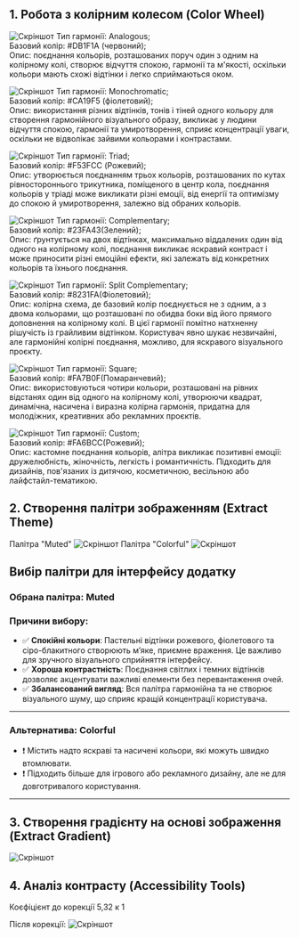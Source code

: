 ## 1. Робота з колірним колесом (Color Wheel)

![Скріншот](image/Снимок%20экрана%20(1568).png)
Тип гармонії: Analogous;  
Базовий колір: #DB1F1A (червоний);  
Опис: поєднання кольорів, розташованих поруч один з одним на колірному колі, створює відчуття спокою, гармонії та м'якості, оскільки кольори мають схожі відтінки і легко сприймаються оком.  

![Скріншот](image/Снимок%20экрана%20(1569).png)
Тип гармонії: Monochromatic;  
Базовий колір: #CA19F5 (фіолетовий);  
Опис: використання різних відтінків, тонів і тіней одного кольору для створення гармонійного візуального образу, викликає у людини відчуття спокою, гармонії та умиротворення, сприяє концентрації уваги, оскільки не відволікає зайвими кольорами і контрастами.  

![Скріншот](image/Снимок%20экрана%20(1570).png)
Тип гармонії: Triad;  
Базовий колір: #F53FCC (Рожевий);  
Опис: утворюється поєднанням трьох кольорів, розташованих по кутах рівностороннього трикутника, поміщеного в центр кола, поєднання кольорів у тріаді може викликати різні емоції, від енергії та оптимізму до спокою й умиротворення, залежно від обраних кольорів.  

![Скріншот](image/Снимок%20экрана%20(1571).png)
Тип гармонії: Complementary;  
Базовий колір: #23FA43(Зелений);  
Опис: ґрунтується на двох відтінках, максимально віддалених один від одного на колірному колі, поєднання викликає яскравий контраст і може приносити різні емоційні ефекти, які залежать від конкретних кольорів та їхнього поєднання.  

![Скріншот](image/Снимок%20экрана%20(1572).png)
Тип гармонії: Split Complementary;  
Базовий колір: #8231FA(Фіолетовий);  
Опис: колірна схема, де базовий колір поєднується не з одним, а з двома кольорами, що розташовані по обидва боки від його прямого доповнення на колірному колі. В цієї гармонії помітно натхненну рішучість із грайливим відтінком. Користувач явно шукає незвичайні, але гармонійні колірні поєднання, можливо, для яскравого візуального проєкту.  

![Скріншот](image/Снимок%20экрана%20(1573).png)
Тип гармонії: Square;  
Базовий колір: #FA7B0F(Помаранчевий);  
Опис: використовуються чотири кольори, розташовані на рівних відстанях один від одного на колірному колі, утворюючи квадрат, динамічна, насичена і виразна колірна гармонія, придатна для молодіжних, креативних або рекламних проєктів.  

![Скріншот](image/Снимок%20экрана%20(1574).png)
Тип гармонії: Custom;  
Базовий колір: #FA6BCC(Рожевий);  
Опис: кастомне поєднання кольорів, алітра викликає позитивні емоції: дружелюбність, жіночність, легкість і романтичність. Підходить для дизайнів, пов'язаних із дитячою, косметичною, весільною або лайфстайл-тематикою.  

## 2. Створення палітри зображенням (Extract Theme)

Палітра "Muted"
![Скріншот](image/Снимок%20экрана%20(1575).png)
Палітра "Colorful"
![Скріншот](image/Снимок%20экрана%20(1576).png)
## Вибір палітри для інтерфейсу додатку

### Обрана палітра: **Muted**


### Причини вибору:

- ✅ **Спокійні кольори**: Пастельні відтінки рожевого, фіолетового та сіро-блакитного створюють м’яке, приємне враження. Це важливо для зручного візуального сприйняття інтерфейсу.
- ✅ **Хороша контрастність**: Поєднання світлих і темних відтінків дозволяє акцентувати важливі елементи без перевантаження очей.
- ✅ **Збалансований вигляд**: Вся палітра гармонійна та не створює візуального шуму, що сприяє кращій концентрації користувача.

---

### Альтернатива: **Colorful**


- ❗ Містить надто яскраві та насичені кольори, які можуть швидко втомлювати.
- ❗ Підходить більше для ігрового або рекламного дизайну, але не для довготривалого користування.

---

## 3. Створення градієнту на основі зображення (Extract Gradient)

![Скріншот](image/Снимок%20экрана%20(1578).png)

## 4. Аналіз контрасту (Accessibility Tools)

Коєфіцієнт до корекції 5,32 к 1  

Після корекції:
![Скріншот](image/Снимок%20экрана%20(1579).png)